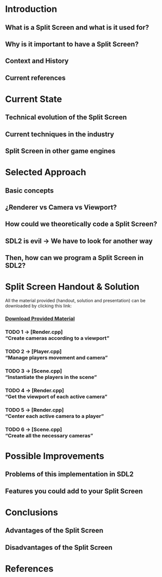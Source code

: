 # Introduction

## What is a Split Screen and what is it used for?
## Why is it important to have a Split Screen?
## Context and History
## Current references

# Current State

## Technical evolution of the Split Screen
## Current techniques in the industry
## Split Screen in other game engines

# Selected Approach

## Basic concepts
## ¿Renderer vs Camera vs Viewport?
## How could we theoretically code a Split Screen?
## SDL2 is evil  →  We have to look for another way
## Then, how can we program a Split Screen in SDL2?

# Split Screen Handout & Solution

All the material provided (handout, solution and presentation) can be downloaded by clicking this link:

### [Download Provided Material](https://github.com/francesctr4/SplitScreen/archive/refs/heads/main.zip)

### TODO 1 → [Render.cpp] <br> “Create cameras according to a viewport”
### TODO 2 → [Player.cpp] <br> “Manage players movement and camera”
### TODO 3 → [Scene.cpp] <br> “Instantiate the players in the scene”
### TODO 4 → [Render.cpp] <br> “Get the viewport of each active camera”
### TODO 5 → [Render.cpp] <br> “Center each active camera to a player”
### TODO 6 → [Scene.cpp] <br> “Create all the necessary cameras”

# Possible Improvements

## Problems of this implementation in SDL2
## Features you could add to your Split Screen

# Conclusions

## Advantages of the Split Screen
## Disadvantages of the Split Screen

# References
